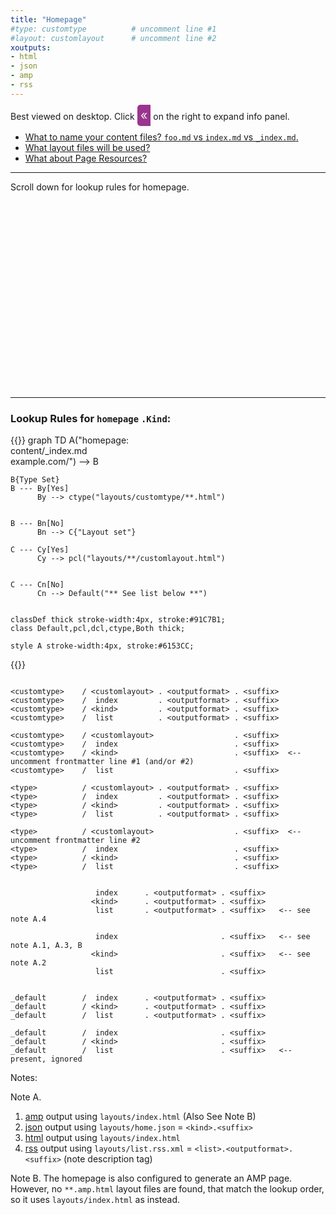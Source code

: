 ```yaml
---
title: "Homepage"
#type: customtype          # uncomment line #1
#layout: customlayout      # uncomment line #2
xoutputs:
- html
- json
- amp
- rss
---
```


Best viewed on desktop. Click <span style="padding: 5px; font-size: 20px; border-radius: 5px 0 0 5px; background-color: #9A348E; color: #eee">«</span> 
on the right to expand info panel.

- [What to name your content files? `foo.md` vs `index.md` vs `_index.md`.](/single-vs-list/)
- [What layout files will be used?](/layout-lookup/)    
- [What about Page Resources?](/page-resources/)

---

Scroll down for lookup rules for homepage.

<div style="height:300px;"></div>

---

### Lookup Rules for `homepage` `.Kind`:

{{<mermaid>}}
graph TD
    A("homepage: <br/> content/_index.md <br/> example.com/") --> B
    
    B{Type Set}
    B --- By[Yes]
          By --> ctype("layouts/customtype/**.html")
    

    B --- Bn[No]
          Bn --> C{"Layout set"}

    C --- Cy[Yes]
          Cy --> pcl("layouts/**/customlayout.html")


    C --- Cn[No]
          Cn --> Default("** See list below **")
    

    classDef thick stroke-width:4px, stroke:#91C7B1;
    class Default,pcl,dcl,ctype,Both thick;

    style A stroke-width:4px, stroke:#6153CC;

{{</mermaid>}}


```

<customtype>    / <customlayout> . <outputformat> . <suffix>    
<customtype>    /  index         . <outputformat> . <suffix>
<customtype>    / <kind>         . <outputformat> . <suffix>
<customtype>    /  list          . <outputformat> . <suffix>

<customtype>    / <customlayout>                  . <suffix>    
<customtype>    /  index                          . <suffix>
<customtype>    / <kind>                          . <suffix>  <-- uncomment frontmatter line #1 (and/or #2)
<customtype>    /  list                           . <suffix>

<type>          / <customlayout> . <outputformat> . <suffix>
<type>          /  index         . <outputformat> . <suffix>
<type>          / <kind>         . <outputformat> . <suffix>
<type>          /  list          . <outputformat> . <suffix>

<type>          / <customlayout>                  . <suffix>  <-- uncomment frontmatter line #2
<type>          /  index                          . <suffix>
<type>          / <kind>                          . <suffix>
<type>          /  list                           . <suffix>


                   index      . <outputformat> . <suffix>
                  <kind>      . <outputformat> . <suffix>
                   list       . <outputformat> . <suffix>   <-- see note A.4

                   index                       . <suffix>   <-- see note A.1, A.3, B
                  <kind>                       . <suffix>   <-- see note A.2
                   list                        . <suffix>


_default        /  index      . <outputformat> . <suffix>
_default        / <kind>      . <outputformat> . <suffix>   
_default        /  list       . <outputformat> . <suffix>

_default        /  index                       . <suffix>
_default        / <kind>                       . <suffix>
_default        /  list                        . <suffix>   <-- present, ignored

```

Notes:

Note A. 
1. [amp](/amp/) output using `layouts/index.html` (Also See Note B)
2. [json](/index.json) output using `layouts/home.json` = `<kind>.<suffix>`
3. [html](/index.html) output using `layouts/index.html`
4. [rss](/index.xml) output using `layouts/list.rss.xml` = `<list>.<outputformat>.<suffix>` (note description tag)


Note B. The homepage is also configured to generate an AMP page. However, no `**.amp.html` layout files are found,
that match the lookup order, so it uses `layouts/index.html` as instead.


